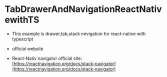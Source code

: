 # TabDrawerAndNavigationReactNativewithTS

- This example is drawer,tab,stack nevigation for react-native with typescript




- official website


- React-Nativ navigator official site:
[https://reactnavigation.org/docs/stack-navigator](https://reactnavigation.org/docs/stack-navigator)
